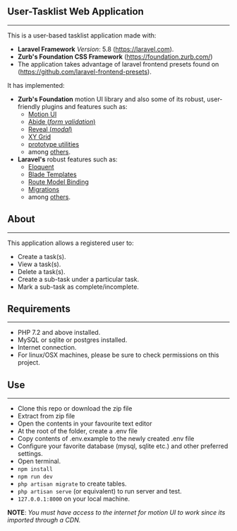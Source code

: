 ## User-Tasklist Web Application
----------
This is a user-based tasklist application made with:
- **Laravel Framework** *Version*: 5.8 (https://laravel.com).
- **Zurb's Foundation CSS Framework** (https://foundation.zurb.com/)
- The application takes advantage of laravel frontend presets found on (https://github.com/laravel-frontend-presets). 

It has implemented:
-  **Zurb's Foundation** motion UI library and also some of its robust, user-friendly plugins and features such as:
    - [Motion UI](https://foundation.zurb.com/sites/docs/motion-ui.html)
    - [Abide (_form validation_)](https://foundation.zurb.com/sites/docs/abide.html)
    - [Reveal (_modal_)](https://foundation.zurb.com/sites/docs/reveal.html)
    - [XY Grid](https://foundation.zurb.com/sites/docs/xy-grid.html)
    - [prototype utilities](https://foundation.zurb.com/sites/docs/prototyping-utilities.html)  
    - among [others](https://foundation.zurb.com/sites/docs").
- **Laravel's** robust features such as:
    - [Eloquent](https://laravel.com/docs/5.8/eloquent)
    - [Blade Templates](https://laravel.com/docs/5.8/blade)
    - [Route Model Binding](https://laravel.com/docs/5.8/routing#route-model-binding)
    - [Migrations](https://laravel.com/docs/5.8/migrations)
    - among [others](https://laravel.com/docs/5.8).

## About
----------
This application allows a registered user to:
- Create a task(s).
- View a task(s).
- Delete a task(s).
- Create a sub-task under a particular task.
- Mark a sub-task as complete/incomplete.

## Requirements
---------- 
- PHP 7.2 and above installed.
- MySQL or sqlite or postgres installed.
- Internet connection.
- For linux/OSX machines, please be sure to check permissions on this project.

## Use
---------- 
- Clone this repo or download the zip file
- Extract from zip file 
- Open the contents in your favourite text editor
- At the root of the folder, create a .env file
- Copy contents of .env.example to the newly created .env file
- Configure your favorite database (mysql, sqlite etc.) and other preferred settings.
- Open terminal.
- `npm install`
- `npm run dev`
- `php artisan migrate` to create tables.
- `php artisan serve` (or equivalent) to run server and test.
- `127.0.0.1:8000` on your local machine.

**NOTE**: _You must have access to the internet for motion UI to work since its imported through a CDN._
